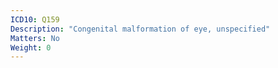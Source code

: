 ```yaml
---
ICD10: Q159
Description: "Congenital malformation of eye, unspecified"
Matters: No
Weight: 0
---
```


